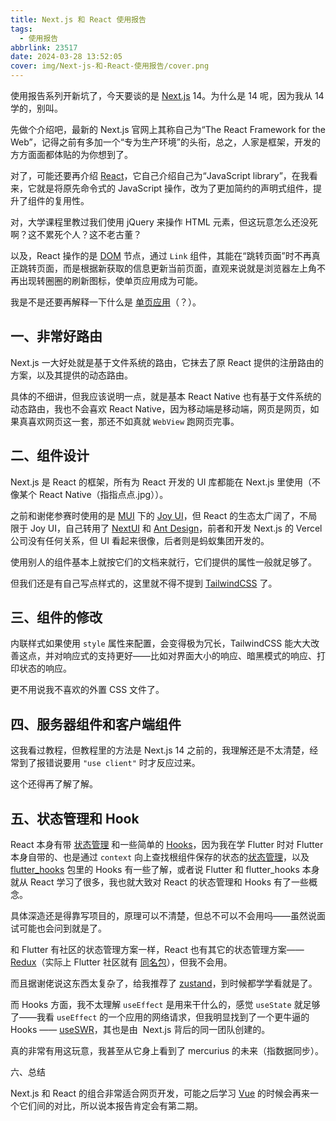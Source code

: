 ```yaml
---
title: Next.js 和 React 使用报告
tags:
  - 使用报告
abbrlink: 23517
date: 2024-03-28 13:52:05
cover: img/Next-js-和-React-使用报告/cover.png
---
```


使用报告系列开新坑了，今天要谈的是 [Next.js](https://nextjs.org/docs) 14。为什么是 14 呢，因为我从 14 学的，别叫。

先做个介绍吧，最新的 Next.js 官网上其称自己为“The React Framework for the Web”，记得之前有多加一个“专为生产环境”的头衔，总之，人家是框架，开发的方方面面都体贴的为你想到了。

对了，可能还要再介绍 [React](https://react.dev/learn)，它自己介绍自己为“JavaScript library”，在我看来，它就是将原先命令式的 JavaScript 操作，改为了更加简约的声明式组件，提升了组件的复用性。

对，大学课程里教过我们使用 jQuery 来操作 HTML 元素，但这玩意怎么还没死啊？这不累死个人？这不老古董？

以及，React 操作的是 [DOM](https://developer.mozilla.org/zh-CN/docs/Web/API/Document_Object_Model/Introduction) 节点，通过 `Link` 组件，其能在“跳转页面”时不再真正跳转页面，而是根据新获取的信息更新当前页面，直观来说就是浏览器左上角不再出现转圈圈的刷新图标，使单页应用成为可能。

我是不是还要再解释一下什么是 [单页应用](https://developer.mozilla.org/zh-CN/docs/Glossary/SPA)（？）。

## 一、非常好路由

Next.js 一大好处就是基于文件系统的路由，它抹去了原 React 提供的注册路由的方案，以及其提供的动态路由。

具体的不细讲，但我应该说明一点，就是基本 React Native 也有基于文件系统的动态路由，我也不会喜欢 React Native，因为移动端是移动端，网页是网页，如果真喜欢网页这一套，那还不如真就 `WebView` 跑网页完事。

## 二、组件设计

Next.js 是 React 的框架，所有为 React 开发的 UI 库都能在 Next.js 里使用（不像某个 React Native（指指点点.jpg））。

之前和谢佬参赛时使用的是 [MUI](https://mui.com/) 下的 [Joy UI](https://mui.com/joy-ui/getting-started/)，但 React 的生态太广阔了，不局限于 Joy UI，自己转用了 [NextUI](https://nextui.org/docs/components/avatar) 和 [Ant Design](https://ant.design/components/overview-cn/)，前者和开发 Next.js 的 Vercel 公司没有任何关系，但 UI 看起来很像，后者则是蚂蚁集团开发的。

使用别人的组件基本上就按它们的文档来就行，它们提供的属性一般就足够了。

但我们还是有自己写点样式的，这里就不得不提到 [TailwindCSS](https://tailwindcss.com/docs/installation) 了。

## 三、组件的修改

内联样式如果使用 `style` 属性来配置，会变得极为冗长，TailwindCSS 能大大改善这点，并对响应式的支持更好——比如对界面大小的响应、暗黑模式的响应、打印状态的响应。

更不用说我不喜欢的外置 CSS 文件了。

## 四、服务器组件和客户端组件

这我看过教程，但教程里的方法是 Next.js 14 之前的，我理解还是不太清楚，经常到了报错说要用 `"use client"` 时才反应过来。

这个还得再了解了解。

## 五、状态管理和 Hook

React 本身有带 [状态管理](https://react.dev/learn/passing-data-deeply-with-context) 和一些简单的 [Hooks](https://react.dev/reference/react/hooks)，因为我在学 Flutter 时对 Flutter 本身自带的、也是通过 `context` 向上查找根组件保存的状态的[状态管理](https://api.flutter.dev/flutter/widgets/InheritedWidget-class.html)，以及 [flutter_hooks](https://pub.dev/packages/flutter_hooks) 包里的 Hooks 有一些了解，或者说 Flutter 和 flutter_hooks 本身就从 React 学习了很多，我也就大致对 React 的状态管理和 Hooks 有了一些概念。

具体深造还是得靠写项目的，原理可以不清楚，但总不可以不会用吗——虽然说面试可能也会问到就是了。

和 Flutter 有社区的状态管理方案一样，React 也有其它的状态管理方案——[Redux](https://redux.js.org/)（实际上 Flutter 社区就有 [同名包](https://docs.flutter.dev/data-and-backend/state-mgmt/options#redux)），但我不会用。

而且据谢佬说这东西太复杂了，给我推荐了 [zustand](https://github.com/pmndrs/zustand)，到时候都学学看就是了。

而 Hooks 方面，我不太理解 `useEffect` 是用来干什么的，感觉 `useState` 就足够了——我看 `useEffect` 的一个应用的网络请求，但我明显找到了一个更牛逼的 Hooks —— [useSWR](https://swr.vercel.app/zh-CN/docs/getting-started)，其也是由  Next.js 背后的同一团队创建的。

真的非常有用这玩意，我甚至从它身上看到了 mercurius 的未来（指数据同步）。

六、总结

Next.js 和 React 的组合非常适合网页开发，可能之后学习 [Vue](https://vuejs.org/) 的时候会再来一个它们间的对比，所以说本报告肯定会有第二期。
